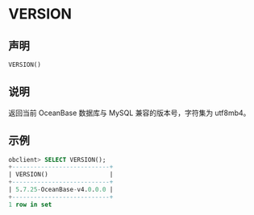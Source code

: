 # VERSION

## 声明

```sql
VERSION()
```

## 说明

返回当前 OceanBase 数据库与 MySQL 兼容的版本号，字符集为 utf8mb4。

## 示例

```sql
obclient> SELECT VERSION();
+---------------------------+
| VERSION()                 |
+---------------------------+
| 5.7.25-OceanBase-v4.0.0.0 |
+---------------------------+
1 row in set
```
